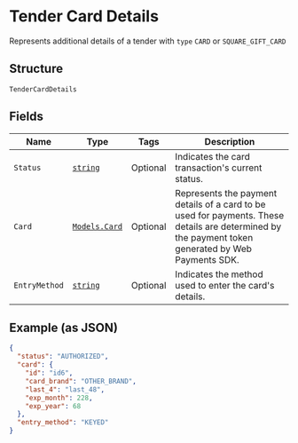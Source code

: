 
# Tender Card Details

Represents additional details of a tender with `type` `CARD` or `SQUARE_GIFT_CARD`

## Structure

`TenderCardDetails`

## Fields

| Name | Type | Tags | Description |
|  --- | --- | --- | --- |
| `Status` | [`string`](../../doc/models/tender-card-details-status.md) | Optional | Indicates the card transaction's current status. |
| `Card` | [`Models.Card`](../../doc/models/card.md) | Optional | Represents the payment details of a card to be used for payments. These<br>details are determined by the payment token generated by Web Payments SDK. |
| `EntryMethod` | [`string`](../../doc/models/tender-card-details-entry-method.md) | Optional | Indicates the method used to enter the card's details. |

## Example (as JSON)

```json
{
  "status": "AUTHORIZED",
  "card": {
    "id": "id6",
    "card_brand": "OTHER_BRAND",
    "last_4": "last_48",
    "exp_month": 228,
    "exp_year": 68
  },
  "entry_method": "KEYED"
}
```


